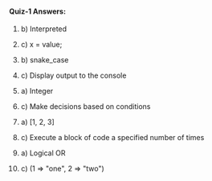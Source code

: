 #### Quiz-1 Answers:

1. b) Interpreted

2. c) x = value;

3. b) snake_case

4. c) Display output to the console

5. a) Integer

6. c) Make decisions based on conditions

7. a) [1, 2, 3]

8. c) Execute a block of code a specified number of times

9. a) Logical OR

10. c) (1 => "one", 2 => "two")
